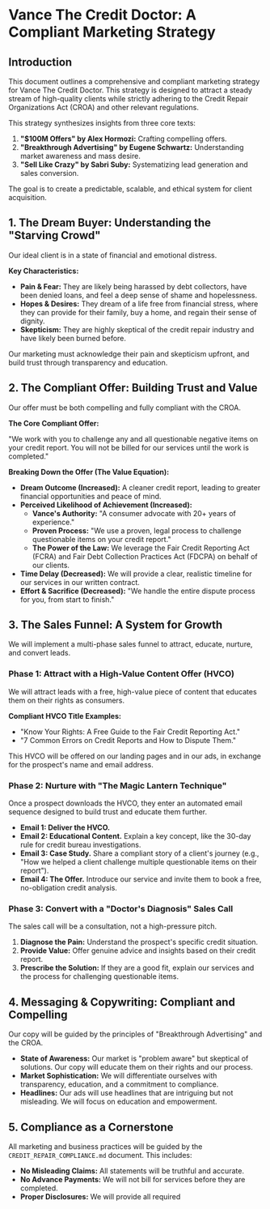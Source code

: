 # Vance The Credit Doctor: A Compliant Marketing Strategy

## Introduction

This document outlines a comprehensive and compliant marketing strategy for Vance The Credit Doctor. This strategy is designed to attract a steady stream of high-quality clients while strictly adhering to the Credit Repair Organizations Act (CROA) and other relevant regulations.

This strategy synthesizes insights from three core texts:

1.  **"$100M Offers" by Alex Hormozi:** Crafting compelling offers.
2.  **"Breakthrough Advertising" by Eugene Schwartz:** Understanding market awareness and mass desire.
3.  **"Sell Like Crazy" by Sabri Suby:** Systematizing lead generation and sales conversion.

The goal is to create a predictable, scalable, and ethical system for client acquisition.

## 1. The Dream Buyer: Understanding the "Starving Crowd"

Our ideal client is in a state of financial and emotional distress.

**Key Characteristics:**

*   **Pain & Fear:** They are likely being harassed by debt collectors, have been denied loans, and feel a deep sense of shame and hopelessness.
*   **Hopes & Desires:** They dream of a life free from financial stress, where they can provide for their family, buy a home, and regain their sense of dignity.
*   **Skepticism:** They are highly skeptical of the credit repair industry and have likely been burned before.

Our marketing must acknowledge their pain and skepticism upfront, and build trust through transparency and education.

## 2. The Compliant Offer: Building Trust and Value

Our offer must be both compelling and fully compliant with the CROA.

**The Core Compliant Offer:**

"We work with you to challenge any and all questionable negative items on your credit report. You will not be billed for our services until the work is completed."

**Breaking Down the Offer (The Value Equation):**

*   **Dream Outcome (Increased):** A cleaner credit report, leading to greater financial opportunities and peace of mind.
*   **Perceived Likelihood of Achievement (Increased):**
    *   **Vance's Authority:** "A consumer advocate with 20+ years of experience."
    *   **Proven Process:** "We use a proven, legal process to challenge questionable items on your credit report."
    *   **The Power of the Law:** We leverage the Fair Credit Reporting Act (FCRA) and Fair Debt Collection Practices Act (FDCPA) on behalf of our clients.
*   **Time Delay (Decreased):** We will provide a clear, realistic timeline for our services in our written contract.
*   **Effort & Sacrifice (Decreased):** "We handle the entire dispute process for you, from start to finish."

## 3. The Sales Funnel: A System for Growth

We will implement a multi-phase sales funnel to attract, educate, nurture, and convert leads.

### Phase 1: Attract with a High-Value Content Offer (HVCO)

We will attract leads with a free, high-value piece of content that educates them on their rights as consumers.

**Compliant HVCO Title Examples:**

*   "Know Your Rights: A Free Guide to the Fair Credit Reporting Act."
*   "7 Common Errors on Credit Reports and How to Dispute Them."

This HVCO will be offered on our landing pages and in our ads, in exchange for the prospect's name and email address.

### Phase 2: Nurture with "The Magic Lantern Technique"

Once a prospect downloads the HVCO, they enter an automated email sequence designed to build trust and educate them further.

*   **Email 1: Deliver the HVCO.**
*   **Email 2: Educational Content.** Explain a key concept, like the 30-day rule for credit bureau investigations.
*   **Email 3: Case Study.** Share a compliant story of a client's journey (e.g., "How we helped a client challenge multiple questionable items on their report").
*   **Email 4: The Offer.** Introduce our service and invite them to book a free, no-obligation credit analysis.

### Phase 3: Convert with a "Doctor's Diagnosis" Sales Call

The sales call will be a consultation, not a high-pressure pitch.

1.  **Diagnose the Pain:** Understand the prospect's specific credit situation.
2.  **Provide Value:** Offer genuine advice and insights based on their credit report.
3.  **Prescribe the Solution:** If they are a good fit, explain our services and the process for challenging questionable items.

## 4. Messaging & Copywriting: Compliant and Compelling

Our copy will be guided by the principles of "Breakthrough Advertising" and the CROA.

*   **State of Awareness:** Our market is "problem aware" but skeptical of solutions. Our copy will educate them on their rights and our process.
*   **Market Sophistication:** We will differentiate ourselves with transparency, education, and a commitment to compliance.
*   **Headlines:** Our ads will use headlines that are intriguing but not misleading. We will focus on education and empowerment.

## 5. Compliance as a Cornerstone

All marketing and business practices will be guided by the `CREDIT_REPAIR_COMPLIANCE.md` document. This includes:

*   **No Misleading Claims:** All statements will be truthful and accurate.
*   **No Advance Payments:** We will not bill for services before they are completed.
*   **Proper Disclosures:** We will provide all required
